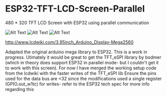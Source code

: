 # ESP32-TFT-LCD-Screen-Parallel
480 * 320 TFT LCD Screen with ESP32 using parallel communication

![Alt Text](https://raw.github.com/kpatel122/ESP32-TFT-LCD-Screen-Parallel/main/docs/pics/esp32.png)
![Alt Text](https://raw.github.com/kpatel122/ESP32-TFT-LCD-Screen-Parallel/main/docs/pics/screen0.jpg)
![Alt Text](https://raw.github.com/kpatel122/ESP32-TFT-LCD-Screen-Parallel/main/docs/pics/screen1.jpg)

http://www.lcdwiki.com/3.95inch_Arduino_Display-Mega2560

Adapted the original arduino mega library to ESP32. This is a work in progress. Utimately it would be great to get the TFT_eSPI library by bodmer (which in theory does support ESP32 in parallel mode- but I couldn't get it to work with this screen). For now I have merged the working setup code from the lcdwiki with the faster writes of the TFT_eSPI lib
Ensure the pins used for the data bus are <32 since the modifications used a single register (GPIO.out_w1tc) for writes- refer to the ESP32 tech spec for more info regarding this

